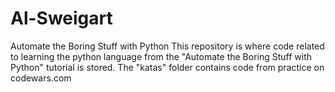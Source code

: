 # Al-Sweigart
Automate the Boring Stuff with Python
This repository is where code related to learning the python language from the "Automate the Boring Stuff with Python" tutorial is stored. 
The "katas" folder contains code from practice on codewars.com
